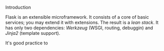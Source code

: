 Introduction

Flask is an extensible microframework. It consists of a core of basic services; you may extend it with extensions. The result is a *lean stack*. It has only two dependencies: *Werkzeug* (WSGI, routing, debuggin) and *Jinja2* (template support).

It's good practice to 